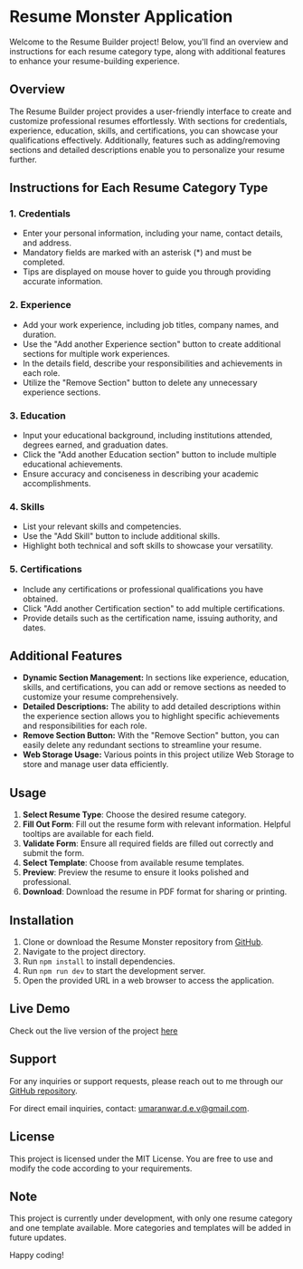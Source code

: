 # Resume Monster Application

Welcome to the Resume Builder project! Below, you'll find an overview and instructions for each resume category type, along with additional features to enhance your resume-building experience.

## Overview

The Resume Builder project provides a user-friendly interface to create and customize professional resumes effortlessly. With sections for credentials, experience, education, skills, and certifications, you can showcase your qualifications effectively. Additionally, features such as adding/removing sections and detailed descriptions enable you to personalize your resume further.

## Instructions for Each Resume Category Type

### 1. Credentials
- Enter your personal information, including your name, contact details, and address.
- Mandatory fields are marked with an asterisk (*) and must be completed.
- Tips are displayed on mouse hover to guide you through providing accurate information.

### 2. Experience
- Add your work experience, including job titles, company names, and duration.
- Use the "Add another Experience section" button to create additional sections for multiple work experiences.
- In the details field, describe your responsibilities and achievements in each role.
- Utilize the "Remove Section" button to delete any unnecessary experience sections.

### 3. Education
- Input your educational background, including institutions attended, degrees earned, and graduation dates.
- Click the "Add another Education section" button to include multiple educational achievements.
- Ensure accuracy and conciseness in describing your academic accomplishments.

### 4. Skills
- List your relevant skills and competencies.
- Use the "Add Skill" button to include additional skills.
- Highlight both technical and soft skills to showcase your versatility.

### 5. Certifications
- Include any certifications or professional qualifications you have obtained.
- Click "Add another Certification section" to add multiple certifications.
- Provide details such as the certification name, issuing authority, and dates.

## Additional Features

- **Dynamic Section Management:** In sections like experience, education, skills, and certifications, you can add or remove sections as needed to customize your resume comprehensively.
- **Detailed Descriptions:** The ability to add detailed descriptions within the experience section allows you to highlight specific achievements and responsibilities for each role.
- **Remove Section Button:** With the "Remove Section" button, you can easily delete any redundant sections to streamline your resume.
- **Web Storage Usage:** Various points in this project utilize Web Storage to store and manage user data efficiently.

## Usage
1. **Select Resume Type**: Choose the desired resume category.
2. **Fill Out Form**: Fill out the resume form with relevant information. Helpful tooltips are available for each field.
3. **Validate Form**: Ensure all required fields are filled out correctly and submit the form.
4. **Select Template**: Choose from available resume templates.
5. **Preview**: Preview the resume to ensure it looks polished and professional.
6. **Download**: Download the resume in PDF format for sharing or printing.

## Installation
1. Clone or download the Resume Monster repository from [GitHub](https://github.com/umar-anwar-dev/resume-monster).
2. Navigate to the project directory.
3. Run `npm install` to install dependencies.
4. Run `npm run dev` to start the development server.
5. Open the provided URL in a web browser to access the application.

## Live Demo
Check out the live version of the project [here](https://web-resume-monster.vercel.app/)

## Support
For any inquiries or support requests, please reach out to me through our [GitHub repository](https://github.com/umar-anwar-dev/web.resume.monster).

For direct email inquiries, contact: [umaranwar.d.e.v@gmail.com](mailto:umaranwar.d.e.v@gmail.com).

## License
This project is licensed under the MIT License. You are free to use and modify the code according to your requirements.

## Note
This project is currently under development, with only one resume category and one template available. More categories and templates will be added in future updates.

Happy coding!



